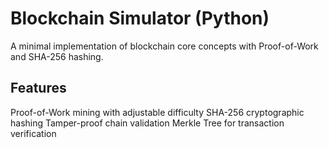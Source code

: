 # Blockchain Simulator (Python)

A minimal implementation of blockchain core concepts with Proof-of-Work and SHA-256 hashing.

## Features
Proof-of-Work mining with adjustable difficulty
SHA-256 cryptographic hashing
Tamper-proof chain validation
Merkle Tree for transaction verification

